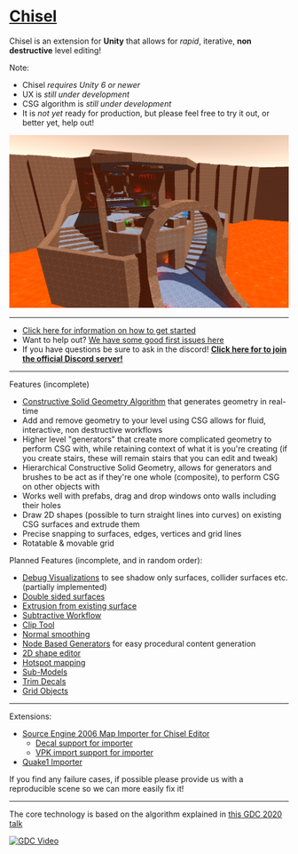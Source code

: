 # [Chisel](https://github.com/RadicalCSG/Chisel)

Chisel is an extension for **Unity** that allows for _rapid_, iterative, **non destructive** level editing!

Note:
- Chisel *requires Unity 6 or newer*
- UX is *still under development*
- CSG algorithm is *still under development*
- It is *not yet* ready for production, but please feel free to try it out, or better yet, help out!

![Example](Documentation~/Images/chisel_example.png)

---
* [Click here for information on how to get started](GettingStarted.md)
* Want to help out? [We have some good first issues here](https://github.com/RadicalCSG/Chisel/labels/good%20first%20issue)
* If you have questions be sure to ask in the discord! **[Click here for to join the official Discord server!](https://discord.gg/zttNkPQ)**
---

Features (incomplete)
* [Constructive Solid Geometry Algorithm](http://www.youtube.com/watch?v=Iqmg4gblreo) that generates geometry in real-time
* Add and remove geometry to your level using CSG allows for fluid, interactive, non destructive workflows
* Higher level "generators" that create more complicated geometry to perform CSG with, while retaining context of what it is you're creating (if you create stairs, these will remain stairs that you can edit and tweak)
* Hierarchical Constructive Solid Geometry, allows for generators and brushes to be act as if they're one whole (composite), to perform CSG on other objects with
* Works well with prefabs, drag and drop windows onto walls including their holes
* Draw 2D shapes (possible to turn straight lines into curves) on existing CSG surfaces and extrude them
* Precise snapping to surfaces, edges, vertices and grid lines
* Rotatable & movable grid

Planned Features (incomplete, and in random order):
* [Debug Visualizations](https://github.com/RadicalCSG/Chisel.Prototype/issues/118) to see shadow only surfaces, collider surfaces etc.  (partially implemented)
* [Double sided surfaces](https://github.com/RadicalCSG/Chisel.Prototype/issues/226)
* [Extrusion from existing surface](https://github.com/RadicalCSG/Chisel.Prototype/issues/19)
* [Subtractive Workflow](https://github.com/RadicalCSG/Chisel.Prototype/issues/14)
* [Clip Tool](https://github.com/RadicalCSG/Chisel.Prototype/issues/15)
* [Normal smoothing](https://github.com/RadicalCSG/Chisel.Prototype/issues/184)
* [Node Based Generators](https://github.com/RadicalCSG/Chisel.Prototype/issues/94) for easy procedural content generation
* [2D shape editor](https://github.com/RadicalCSG/Chisel.Prototype/issues/260)
* [Hotspot mapping](https://github.com/RadicalCSG/Chisel.Prototype/issues/173)
* [Sub-Models](https://github.com/RadicalCSG/Chisel.Prototype/issues/259)
* [Trim Decals](https://github.com/RadicalCSG/Chisel.Prototype/issues/117)
* [Grid Objects](https://github.com/RadicalCSG/Chisel.Prototype/issues/121)

---
Extensions:
* [Source Engine 2006 Map Importer for Chisel Editor]( https://github.com/Henry00IS/Chisel.Import.Source)
  * [Decal support for importer](https://github.com/Henry00IS/Chisel.Decals)
  * [VPK import support for importer](https://github.com/nukeandbeans/com.chisel.import.source.vpktools)
* [Quake1 Importer](https://github.com/Quixotic7/Chisel.Import.Quake1)

If you find any failure cases, if possible please provide us with a reproducible scene so we can more easily fix it!

---
The core technology is based on the algorithm explained in [this GDC 2020 talk](http://www.youtube.com/watch?v=Iqmg4gblreo)

[![GDC Video](http://img.youtube.com/vi/Iqmg4gblreo/0.jpg)](http://www.youtube.com/watch?v=Iqmg4gblreo "Geometry in Milliseconds: Real-Time Constructive Solid Geometry")
